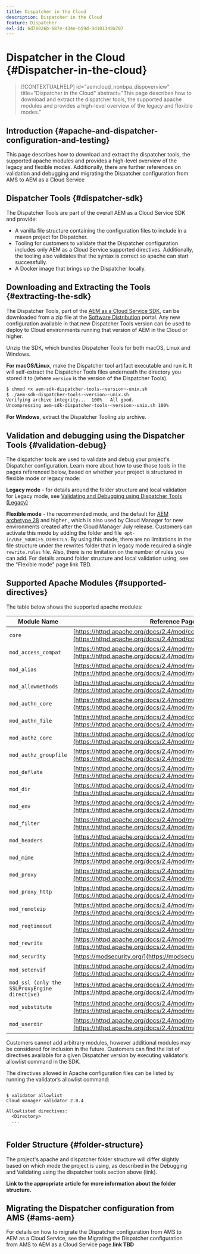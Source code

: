 ```yaml
---
title: Dispatcher in the Cloud
description: Dispatcher in the Cloud 
feature: Dispatcher
exl-id: 6d78026b-687e-434e-b59d-9d101349a707
---
```

# Dispatcher in the Cloud {#Dispatcher-in-the-cloud}

>[!CONTEXTUALHELP]
>id="aemcloud_nonbpa_dispoverview"
>title="Dispatcher in the Cloud"
>abstract="This page describes how to download and extract the dispatcher tools, the supported apache modules and provides a high-level overview of the legacy and flexible modes."

## Introduction {#apache-and-dispatcher-configuration-and-testing}

This page describes how to download and extract the dispatcher tools, the supported apache modules and provides a high-level overview of the legacy and flexible modes. Additionally, there are further references on validation and debugging and migrating the Dispatcher configuration from AMS to AEM as a Cloud Service

## Dispatcher Tools {#dispatcher-sdk}

The Dispatcher Tools are part of the overall AEM as a Cloud Service SDK and provide:

* A vanilla file structure containing the configuration files to include in a maven project for Dispatcher.
* Tooling for customers to validate that the Dispatcher configuration includes only AEM as a Cloud Service supported directives.        Additionally, the tooling also validates that the syntax is correct so apache can start successfully.
* A Docker image that brings up the Dispatcher locally.

## Downloading and Extracting the Tools {#extracting-the-sdk}

The Dispatcher Tools, part of the [AEM as a Cloud Service SDK](/help/implementing/developing/introduction/aem-as-a-cloud-service-sdk.md), can be downloaded from a zip file at the [Software Distribution](https://downloads.experiencecloud.adobe.com/content/software-distribution/en/aemcloud.html) portal. Any new configuration available in that new Dispatcher Tools version can be used to deploy to Cloud environments running that version of AEM in the Cloud or higher.

Unzip the SDK, which bundles Dispatcher Tools for both macOS, Linux and Windows.

**For macOS/Linux**, make the Dispatcher tool artifact executable and run it. It will self-extract the Dispatcher Tools files underneath the directory you stored it to (where `version` is the version of the Dispatcher Tools).

```bash
$ chmod +x aem-sdk-dispatcher-tools-<version>-unix.sh
$ ./aem-sdk-dispatcher-tools-<version>-unix.sh
Verifying archive integrity...  100%   All good.
Uncompressing aem-sdk-dispatcher-tools-<version>-unix.sh 100%

```

**For Windows**, extract the Dispatcher Tooling zip archive.

## Validation and debugging using the Dispatcher Tools {#validation-debug}

The dispatcher tools are used to validate and debug your project's Dispatcher configuration. Learn more about how to use those tools in the pages referenced below, based on whether your project is structured in flexible mode or legacy mode:

**Legacy mode** - for details around the folder structure and local validation for Legacy mode, see [Validating and Debugging using Dispatcher Tools (Legacy)](/implementing/dispatcher/validation-debug-legacy.md)

**Flexible mode** - the recommended mode, and the default for [AEM archetype 28](https://experienceleague.adobe.com/docs/experience-manager-core-components/using/developing/archetype/overview.html?lang=en) and higher , which is also used by Cloud Manager for new environments created after the Cloud Manager July release. Customers can activate this mode by adding the folder and file` opt-in/USE_SOURCES_DIRECTLY`. By using this mode, there are no limitations in the file structure under the rewrites folder that in legacy mode required a single `rewrite.rules` file. Also, there is no limitation on the number of rules you can add. For details around folder structure and local validation using, see the "Flexible mode" page link TBD.

## Supported Apache Modules {#supported-directives}

The table below shows the supported apache modules:

| Module Name | Reference Page |
|---|---|
| `core` | [https://httpd.apache.org/docs/2.4/mod/core.html](https://httpd.apache.org/docs/2.4/mod/core.html) |
| `mod_access_compat` | [https://httpd.apache.org/docs/2.4/mod/mod_access_compat.html](https://httpd.apache.org/docs/2.4/mod/mod_access_compat.html) |
| `mod_alias` | [https://httpd.apache.org/docs/2.4/mod/mod_alias.html](https://httpd.apache.org/docs/2.4/mod/mod_alias.html) |
| `mod_allowmethods` | [https://httpd.apache.org/docs/2.4/mod/mod_allowmethods.html](https://httpd.apache.org/docs/2.4/mod/mod_allowmethods.html) |
| `mod_authn_core` | [https://httpd.apache.org/docs/2.4/mod/mod_authn_core.html](https://httpd.apache.org/docs/2.4/mod/mod_authn_core.html) |
| `mod_authn_file` | [https://httpd.apache.org/docs/2.4/mod/core.html](https://httpd.apache.org/docs/2.4/mod/mod_authn_file.html) |
| `mod_authz_core` | [https://httpd.apache.org/docs/2.4/mod/core.html](https://httpd.apache.org/docs/2.4/mod/mod_authz_core.html) |
| `mod_authz_groupfile` | [https://httpd.apache.org/docs/2.4/mod/mod_authz_groupfile.html](https://httpd.apache.org/docs/2.4/mod/mod_authz_groupfile.html) |
| `mod_deflate` | [https://httpd.apache.org/docs/2.4/mod/mod_deflate.html](https://httpd.apache.org/docs/2.4/mod/mod_deflate.html) |
| `mod_dir` | [https://httpd.apache.org/docs/2.4/mod/mod_dir.html](https://httpd.apache.org/docs/2.4/mod/mod_dir.html) |
| `mod_env` | [https://httpd.apache.org/docs/2.4/mod/mod_env.html](https://httpd.apache.org/docs/2.4/mod/mod_env.html) |
| `mod_filter` | [https://httpd.apache.org/docs/2.4/mod/mod_filter.html](https://httpd.apache.org/docs/2.4/mod/mod_filter.html) |
| `mod_headers` | [https://httpd.apache.org/docs/2.4/mod/mod_headers.html](https://httpd.apache.org/docs/2.4/mod/mod_headers.html) |
| `mod_mime` | [https://httpd.apache.org/docs/2.4/mod/mod_mime.html](https://httpd.apache.org/docs/2.4/mod/mod_mime.html) |
| `mod_proxy` | [https://httpd.apache.org/docs/2.4/mod/mod_proxy.html](https://httpd.apache.org/docs/2.4/mod/mod_proxy.html) |
| `mod_proxy_http` | [https://httpd.apache.org/docs/2.4/mod/mod_proxy_http.html](https://httpd.apache.org/docs/2.4/mod/mod_proxy_http.html) |
| `mod_remoteip` | [https://httpd.apache.org/docs/2.4/mod/mod_remoteip.html](https://httpd.apache.org/docs/2.4/mod/mod_remoteip.html) |
| `mod_reqtimeout` | [https://httpd.apache.org/docs/2.4/mod/mod_reqtimeout.html](https://httpd.apache.org/docs/2.4/mod/mod_reqtimeout.html) |
| `mod_rewrite` | [https://httpd.apache.org/docs/2.4/mod/mod_rewrite.html](https://httpd.apache.org/docs/2.4/mod/mod_rewrite.html) |
| `mod_security` | [https://modsecurity.org/](https://modsecurity.org/) |
| `mod_setenvif` | [https://httpd.apache.org/docs/2.4/mod/mod_setenvif.html](https://httpd.apache.org/docs/2.4/mod/mod_setenvif.html) |
| `mod_ssl (only the SSLProxyEngine directive)` | [https://httpd.apache.org/docs/2.4/mod/mod_ssl.html#sslproxyengine](https://httpd.apache.org/docs/2.4/mod/mod_ssl.html#sslproxyengine) |
| `mod_substitute` | [https://httpd.apache.org/docs/2.4/mod/mod_substitute.html](https://httpd.apache.org/docs/2.4/mod/mod_substitute.html) |
| `mod_userdir` | [https://httpd.apache.org/docs/2.4/mod/mod_userdir.html](https://httpd.apache.org/docs/2.4/mod/mod_userdir.html) |

Customers cannot add arbitrary modules, however additional modules may be considered for inclusion in the future. Customers can find the list of directives available for a given Dispatcher version by executing validator’s allowlist command in the SDK.

The directives allowed in Apache configuration files can be listed by running the validator’s allowlist command:

```

$ validator allowlist
Cloud manager validator 2.0.4
 
Allowlisted directives:
  <Directory>
  ...
  
```

## Folder Structure {#folder-structure}

The project's apache and dispatcher folder structure will differ slightly based on which mode the project is using, as described in the Debugging and Validating using the dispatcher tools section above (link). 

**Link to the appropriate article for more information about the folder structure.**

## Migrating the Dispatcher configuration from AMS {#ams-aem}

For details on how to migrate the Dispatcher configuration from AMS to AEM as a Cloud Service, see the Migrating the Dispatcher configuration from AMS to AEM as a Cloud Service page.**link TBD**
